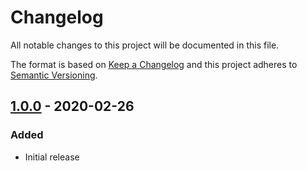 # Changelog

All notable changes to this project will be documented in this file.

The format is based on [Keep a Changelog](http://keepachangelog.com/) and this project adheres to [Semantic Versioning](http://semver.org/).

## [1.0.0] - 2020-02-26
### Added
- Initial release

[1.0.0]: https://github.com/shopgate-professional-services/ext-tablet-adjustments/releases/v1.0.0
